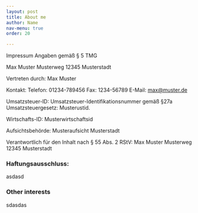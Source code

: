 ```yaml
---
layout: post
title: About me
author: Name
nav-menu: true
order: 20

---
```


Impressum
Angaben gemäß § 5 TMG

Max Muster 
Musterweg
12345 Musterstadt 

Vertreten durch: 
Max Muster

Kontakt: 
Telefon: 01234-789456
Fax: 1234-56789
E-Mail: max@muster.de

Umsatzsteuer-ID: 
Umsatzsteuer-Identifikationsnummer gemäß §27a Umsatzsteuergesetz: Musterustid.

Wirtschafts-ID: 
Musterwirtschaftsid

Aufsichtsbehörde:
Musteraufsicht Musterstadt

Verantwortlich für den Inhalt nach § 55 Abs. 2 RStV:
Max Muster 
Musterweg
12345 Musterstadt 

### Haftungsausschluss: 

asdasd

### Other interests

sdasdas
